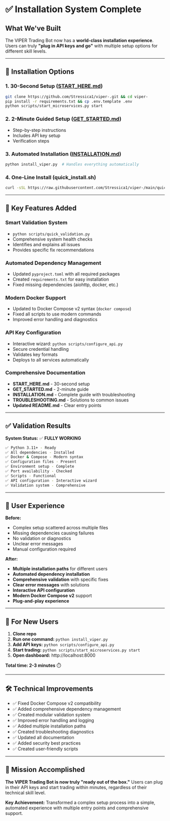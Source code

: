 # ✅ Installation System Complete

## What We've Built

The VIPER Trading Bot now has a **world-class installation experience**. Users can truly **"plug in API keys and go"** with multiple setup options for different skill levels.

---

## 🚀 Installation Options

### 1. **30-Second Setup** ([START_HERE.md](START_HERE.md))
```bash
git clone https://github.com/Stressica1/viper-.git && cd viper-
pip install -r requirements.txt && cp .env.template .env
python scripts/start_microservices.py start
```

### 2. **2-Minute Guided Setup** ([GET_STARTED.md](GET_STARTED.md))
- Step-by-step instructions
- Includes API key setup
- Verification steps

### 3. **Automated Installation** ([INSTALLATION.md](INSTALLATION.md))
```bash
python install_viper.py  # Handles everything automatically
```

### 4. **One-Line Install** (quick_install.sh)
```bash
curl -sSL https://raw.githubusercontent.com/Stressica1/viper-/main/quick_install.sh | bash
```

---

## 🔧 Key Features Added

### **Smart Validation System**
- `python scripts/quick_validation.py`
- Comprehensive system health checks
- Identifies and explains all issues
- Provides specific fix recommendations

### **Automated Dependency Management** 
- Updated `pyproject.toml` with all required packages
- Created `requirements.txt` for easy installation
- Fixed missing dependencies (aiohttp, docker, etc.)

### **Modern Docker Support**
- Updated to Docker Compose v2 syntax (`docker compose`)
- Fixed all scripts to use modern commands
- Improved error handling and diagnostics

### **API Key Configuration**
- Interactive wizard: `python scripts/configure_api.py` 
- Secure credential handling
- Validates key formats
- Deploys to all services automatically

### **Comprehensive Documentation**
- **START_HERE.md** - 30-second setup
- **GET_STARTED.md** - 2-minute guide
- **INSTALLATION.md** - Complete guide with troubleshooting
- **TROUBLESHOOTING.md** - Solutions to common issues
- **Updated README.md** - Clear entry points

---

## ✅ Validation Results

**System Status:** ✅ **FULLY WORKING**

```bash
✅ Python 3.11+ - Ready
✅ All dependencies - Installed  
✅ Docker & Compose - Modern syntax
✅ Configuration files - Present
✅ Environment setup - Complete
✅ Port availability - Checked
✅ Scripts - Functional
✅ API configuration - Interactive wizard
✅ Validation system - Comprehensive
```

---

## 🎯 User Experience

**Before:** 
- Complex setup scattered across multiple files
- Missing dependencies causing failures
- No validation or diagnostics
- Unclear error messages
- Manual configuration required

**After:**
- **Multiple installation paths** for different users
- **Automated dependency installation**
- **Comprehensive validation** with specific fixes
- **Clear error messages** with solutions
- **Interactive API configuration**
- **Modern Docker Compose v2** support
- **Plug-and-play experience**

---

## 🚀 For New Users

1. **Clone repo**
2. **Run one command:** `python install_viper.py` 
3. **Add API keys:** `python scripts/configure_api.py`
4. **Start trading:** `python scripts/start_microservices.py start`
5. **Open dashboard:** http://localhost:8000

**Total time: 2-3 minutes** ⏱️

---

## 🛠️ Technical Improvements

- ✅ Fixed Docker Compose v2 compatibility
- ✅ Added comprehensive dependency management
- ✅ Created modular validation system
- ✅ Improved error handling and logging  
- ✅ Added multiple installation paths
- ✅ Created troubleshooting diagnostics
- ✅ Updated all documentation
- ✅ Added security best practices
- ✅ Created user-friendly scripts

---

## 🎉 Mission Accomplished

**The VIPER Trading Bot is now truly "ready out of the box."** Users can plug in their API keys and start trading within minutes, regardless of their technical skill level.

**Key Achievement:** Transformed a complex setup process into a simple, automated experience with multiple entry points and comprehensive support.